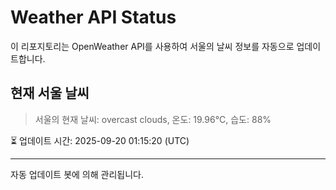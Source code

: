 
# Weather API Status

이 리포지토리는 OpenWeather API를 사용하여 서울의 날씨 정보를 자동으로 업데이트합니다.

## 현재 서울 날씨
> 서울의 현재 날씨: overcast clouds, 온도: 19.96°C, 습도: 88%

⏳ 업데이트 시간: 2025-09-20 01:15:20 (UTC)

---
자동 업데이트 봇에 의해 관리됩니다.
